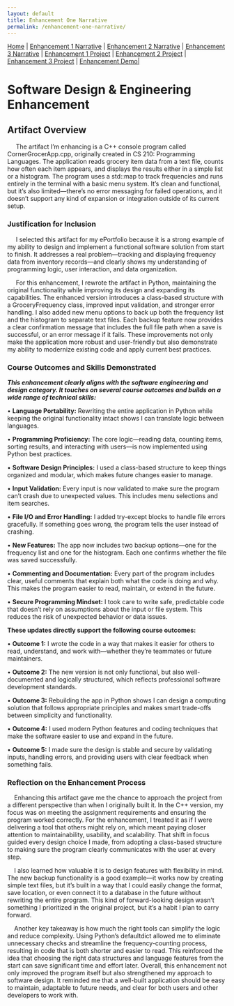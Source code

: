 ```yaml
---
layout: default
title: Enhancement One Narrative 
permalink: /enhancement-one-narrative/
---
```



<!-- Simple nav -->
<nav style="margin-bottom: 20px;">
  <a href="./index.md">Home</a> |
  <a href="/enhancement-one-narrative/">Enhancement 1 Narrative</a> |
  <a href="/enhancement-two-narrative/">Enhancement 2 Narrative</a> |
  <a href="/enhancement-three-narrative/">Enhancement 3 Narrative</a> |
   <a href="https://github.com/apursley2012/eportfolio/tree/main/enhancement-one">Enhancement 1 Project</a> |
  <a href="https://github.com/apursley2012/eportfolio/tree/main/enhancement-two">Enhancement 2 Project</a> |
  <a href="https://github.com/apursley2012/eportfolio/tree/main/enhancement-three">Enhancement 3 Project</a> |
   <a href="https://corner-grocer-alyshaspradlin.replit.app">Enhancement Demo|</a> 
</nav>

<!-- Enhancement 1 Narrative — Software Design & Engineering -->
# Software Design &amp; Engineering Enhancement

## Artifact Overview

&nbsp;&nbsp;&nbsp;&nbsp; The artifact I’m enhancing is a C++ console program called CornerGrocerApp.cpp, originally created in CS 210: Programming Languages. The application reads grocery item data from a text file, counts how often each item appears, and displays the results either in a simple list or a histogram. The program uses a std::map to track frequencies and runs entirely in the terminal with a basic menu system. It’s clean and functional, but it’s also limited—there’s no error messaging for failed operations, and it doesn’t support any kind of expansion or integration outside of its current setup.

### Justification for Inclusion

&nbsp;&nbsp;&nbsp;&nbsp; I selected this artifact for my ePortfolio because it is a strong example of my ability to design and implement a functional software solution from start to finish. It addresses a real problem—tracking and displaying frequency data from inventory records—and clearly shows my understanding of programming logic, user interaction, and data organization.

&nbsp;&nbsp;&nbsp;&nbsp; For this enhancement, I rewrote the artifact in Python, maintaining the original functionality while improving its design and expanding its capabilities. The enhanced version introduces a class-based structure with a GroceryFrequency class, improved input validation, and stronger error handling. I also added new menu options to back up both the frequency list and the histogram to separate text files. Each backup feature now provides a clear confirmation message that includes the full file path when a save is successful, or an error message if it fails. These improvements not only make the application more robust and user-friendly but also demonstrate my ability to modernize existing code and apply current best practices.

### Course Outcomes and Skills Demonstrated

**_This enhancement clearly aligns with the software engineering and design category. It touches on several course outcomes and builds on a wide range of technical skills:_**

•	**Language Portability:** Rewriting the entire application in Python while keeping the original functionality intact shows I can translate logic between languages.

•	**Programming Proficiency:** The core logic—reading data, counting items, sorting results, and interacting with users—is now implemented using Python best practices.

•	**Software Design Principles:** I used a class-based structure to keep things organized and modular, which makes future changes easier to manage.

•	**Input Validation:** Every input is now validated to make sure the program can’t crash due to unexpected values. This includes menu selections and item searches.

•	**File I/O and Error Handling:** I added try-except blocks to handle file errors gracefully. If something goes wrong, the program tells the user instead of crashing.

•	**New Features:** The app now includes two backup options—one for the frequency list and one for the histogram. Each one confirms whether the file was saved successfully.

•	**Commenting and Documentation:** Every part of the program includes clear, useful comments that explain both what the code is doing and why. This makes the program easier to read, maintain, or extend in the future.

•	**Secure Programming Mindset:** I took care to write safe, predictable code that doesn’t rely on assumptions about the input or file system. This reduces the risk of unexpected behavior or data issues.

**These updates directly support the following course outcomes:**

•	**Outcome 1:** I wrote the code in a way that makes it easier for others to read, understand, and work with—whether they’re teammates or future maintainers.

•	**Outcome 2:** The new version is not only functional, but also well-documented and logically structured, which reflects professional software development standards.

•	**Outcome 3:** Rebuilding the app in Python shows I can design a computing solution that follows appropriate principles and makes smart trade-offs between simplicity and functionality.

•	**Outcome 4:** I used modern Python features and coding techniques that make the software easier to use and expand in the future.

•	**Outcome 5:** I made sure the design is stable and secure by validating inputs, handling errors, and providing users with clear feedback when something fails.

### Reflection on the Enhancement Process

&nbsp;&nbsp;&nbsp;&nbsp;Enhancing this artifact gave me the chance to approach the project from a different perspective than when I originally built it. In the C++ version, my focus was on meeting the assignment requirements and ensuring the program worked correctly. For the enhancement, I treated it as if I were delivering a tool that others might rely on, which meant paying closer attention to maintainability, usability, and scalability. That shift in focus guided every design choice I made, from adopting a class-based structure to making sure the program clearly communicates with the user at every step.

&nbsp;&nbsp;&nbsp;&nbsp;I also learned how valuable it is to design features with flexibility in mind. The new backup functionality is a good example—it works now by creating simple text files, but it’s built in a way that I could easily change the format, save location, or even connect it to a database in the future without rewriting the entire program. This kind of forward-looking design wasn’t something I prioritized in the original project, but it’s a habit I plan to carry forward.

&nbsp;&nbsp;&nbsp;&nbsp;Another key takeaway is how much the right tools can simplify the logic and reduce complexity. Using Python’s defaultdict allowed me to eliminate unnecessary checks and streamline the frequency-counting process, resulting in code that is both shorter and easier to read. This reinforced the idea that choosing the right data structures and language features from the start can save significant time and effort later. Overall, this enhancement not only improved the program itself but also strengthened my approach to software design. It reminded me that a well-built application should be easy to maintain, adaptable to future needs, and clear for both users and other developers to work with.
